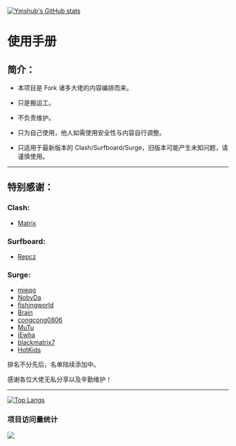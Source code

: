 [![Ymshub's GitHub stats](https://github-readme-stats.vercel.app/api?username=Ymshub&show_icons=true&count_private=true&theme=vue)](https://github.com/Ymshub/Ymshow)

# 使用手册

## 简介：

* 本项目是 Fork 诸多大佬的内容编排而来。

* 只是搬运工。

* 不负责维护。

* 只为自己使用，他人如需使用安全性与内容自行调整。

* 只适用于最新版本的 Clash/Surfboard/Surge，旧版本可能产生未知问题，请谨慎使用。

---

## 特别感谢：

### Clash:
* [Matrix](https://github.com/Centralmatrix3/Matrix-io/tree/master)

### Surfboard:
* [Repcz](https://github.com/Repcz)

### Surge:
* [mieqq](https://github.com/mieqq/mieqq)
* [NobyDa](https://github.com/NobyDa)
* [fishingworld](https://github.com/fishingworld)
* [Brain](https://github.com/TributePaulWalker/Profiles)
* [congcong0806](https://github.com/congcong0806)
* [MuTu](https://github.com/githubdulong)
* [iEwha](https://github.com/iEwha)
* [blackmatrix7](https://github.com/blackmatrix7/ios_rule_script)
* [HotKids](https://github.com/HotKids/Rules)

排名不分先后，名单陆续添加中。

感谢各位大佬无私分享以及辛勤维护！

---

[![Top Langs](https://github-readme-stats.vercel.app/api/top-langs/?username=Ymshub&layout=compact&theme=vue)](https://github.com/Ymshub/Ymshow)

### 项目访问量统计

![](http://profile-counter.glitch.me/Ymshub/count.svg)
